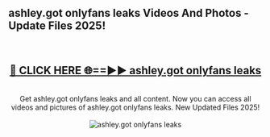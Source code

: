 <h2>ashley.got onlyfans leaks Videos And Photos - Update Files 2025!</h2>
<br>
<div align="center">
<h2><a href="https://top-ai-tools.click/QrbHav" rel="nofollow">🔴 CLICK HERE 🌐==►► ashley.got onlyfans leaks</a></h2>
<br>
Get ashley.got onlyfans leaks and all content. Now you can access all videos and pictures of ashley.got onlyfans leaks. New Updated Files 2025!
<br>
<br>
<a href="https://top-ai-tools.click/QrbHav" rel="nofollow" data-target="animated-image.originalLink"><img src="https://i.ibb.co.com/WyWwxjT/player-gif2.gif" alt="ashley.got onlyfans leaks" style="max-width: 100%; display: inline-block;" data-target="animated-image.originalImage"></a>
</div>
<br>